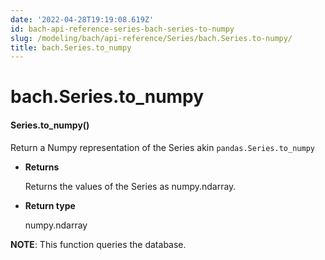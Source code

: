 ```yaml
---
date: '2022-04-28T19:19:08.619Z'
id: bach-api-reference-series-bach-series-to-numpy
slug: /modeling/bach/api-reference/Series/bach.Series.to-numpy/
title: bach.Series.to_numpy
---
```


# bach.Series.to_numpy


#### Series.to_numpy()
Return a Numpy representation of the Series akin `pandas.Series.to_numpy`


* **Returns**

    Returns the values of the Series as numpy.ndarray.



* **Return type**

    numpy.ndarray


**NOTE**: This function queries the database.

<!-- !! processed by numpydoc !! -->
